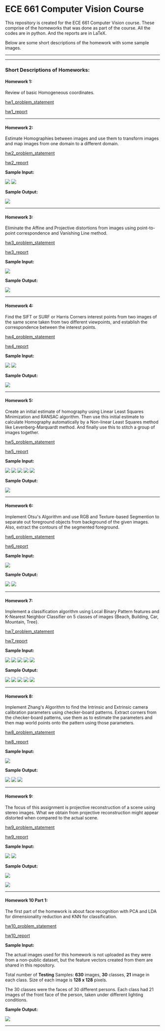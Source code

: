 # ECE 661 Computer Vision Course
This repository is created for the ECE 661 Computer Vision course.
These comprise of the homeworks that was done as part of the course.
All the codes are in python. And the reports are in LaTeX.

Below are some short descriptions of the homework with some sample images.

---
---

### Short Descriptions of Homeworks:

#### Homework 1:
Review of basic Homogeneous coordinates.

[hw1_problem_statement](homework1/PROBLEM_STATEMENT)

[hw1_report](homework1/REPORT)

---

#### Homework 2:
Estimate Homographies between images and use them to transform images and map images from one domain to a different domain.

[hw2_problem_statement](homework2/PROBLEM_STATEMENT)

[hw2_report](homework2/REPORT)

**Sample Input:**

![](homework2/extra_files/1_tiny.jpg)   ![](homework2/extra_files/3_tiny.jpg)

**Sample Output:**

![](homework2/extra_files/2_tiny.png)

---

#### Homework 3:
Eliminate the Affine and Projective distortions from images using point-to-point correspondence and Vanishing Line method.

[hw3_problem_statement](homework3/PROBLEM_STATEMENT)

[hw3_report](homework3/REPORT)

**Sample Input:**

![](homework3/extra_files/1_tiny.jpg)

**Sample Output:**

![](homework3/extra_files/2_tiny.png)

---

#### Homework 4:
Find the SIFT or SURF or Harris Corners interest points from two images of the same scene taken from two different viewpoints, and establish the correspondence between the interest points.

[hw4_problem_statement](homework4/PROBLEM_STATEMENT)

[hw4_report](homework4/REPORT)

**Sample Input:**

![](homework4/extra_files/1_tiny.jpg)   ![](homework4/extra_files/2_tiny.jpg)

**Sample Output:**

![](homework4/extra_files/3_tiny.png)

---

#### Homework 5:
Create an initial estimate of homography using Linear Least Squares Minimization and RANSAC algorithm. Then use this initial estimate to calculate Homography automatically by a Non-linear Least Squares method like Levenberg-Marquardt method. And finally use this to stitch a group of images together.

[hw5_problem_statement](homework5/PROBLEM_STATEMENT)

[hw5_report](homework5/REPORT)

**Sample Input:**

![](homework5/extra_files/1_tiny.jpg)   ![](homework5/extra_files/2_tiny.jpg)   ![](homework5/extra_files/3_tiny.jpg)   ![](homework5/extra_files/4_tiny.jpg)   ![](homework5/extra_files/5_tiny.jpg)

**Sample Output:**

![](homework5/extra_files/6_tiny.png)

---

#### Homework 6:
Implement Otsu's Algorithm and use RGB and Texture-based Segmention to separate out foreground objects from background of the given images. Also, extract the contours of the segmented foreground.

[hw6_problem_statement](homework6/PROBLEM_STATEMENT)

[hw6_report](homework6/REPORT)

**Sample Input:**

![](homework6/extra_files/1_tiny.jpg)

**Sample Output:**

![](homework6/extra_files/2_tiny.png)   ![](homework6/extra_files/3_tiny.png)

---

#### Homework 7:
Implement a classification algorithm using Local Binary Pattern features and K-Nearest Neighbor Classifier on 5 classes of images {Beach, Building, Car, Mountain, Tree}.

[hw7_problem_statement](homework7/PROBLEM_STATEMENT)

[hw7_report](homework7/REPORT)

**Sample Input:**

![](homework7/extra_files/beach_tiny.jpg)   ![](homework7/extra_files/building_tiny.jpg)   ![](homework7/extra_files/car_tiny.jpg)   ![](homework7/extra_files/mountain_tiny.jpg)   ![](homework7/extra_files/tree_tiny.jpg)

**Sample Output:**

![](homework7/extra_files/beach_pred_tiny.png)   ![](homework7/extra_files/building_pred_tiny.png)   ![](homework7/extra_files/car_pred_tiny.png)   ![](homework7/extra_files/mountain_pred_tiny.png)   ![](homework7/extra_files/tree_pred_tiny.png)

---

#### Homework 8:

Implement Zhang's Algorithm to find the Intrinsic and Extrinsic camera calibration parameters using checker-board patterns. Extract corners from the checker-board patterns, use them as to estimate the parameters and then map world points onto the pattern using those parameters.

[hw8_problem_statement](homework8/PROBLEM_STATEMENT)

[hw8_report](homework8/REPORT)

**Sample Input:**

![](homework8/extra_files/Pic_1_tiny.jpg)

**Sample Output:**

![](homework8/extra_files/Pic_1_lines_tiny.jpg)    ![](homework8/extra_files/Pic_1_corners_tiny.jpg)    ![](homework8/extra_files/Pic_1_mapped_tiny.jpg)

---

#### Homework 9:

The focus of this assignment is projective reconstruction of a scene using stereo images. What we obtain from projective reconstruction might appear distorted when compared to the actual scene.

[hw9_problem_statement](homework9/PROBLEM_STATEMENT)

[hw9_report](homework9/REPORT)

**Sample Input:**

![](homework9/extra_files/3.jpg)   ![](homework9/extra_files/4.jpg)

**Sample Output:**

![](homework9/extra_files/6.jpg)

![](homework9/extra_files/5_tiny.jpg)

---

#### Homework 10 Part 1:

The first part of the homework is about face recognition with PCA and LDA for dimensionality reduction and KNN for classification.

[hw10_problem_statement](homework10_part1/PROBLEM_STATEMENT)

[hw10_report](homework10_part1/REPORT)

**Sample Input:**

The actual images used for this homework is not uploaded as they were from a non-public dataset, but the feature vectors created from them are shared in this repository.

Total number of **Testing** Samples:   **630** images, **30** classes, **21** image in each class. Size of each image is **128 x 128** pixels.

The 30 classes were the faces of 30 different persons. Each class had 21 images of the front face of the person, taken under different lighting conditions.

**Sample Output:**

![](homework10_part1/extra_files/1_tiny.png)

---




